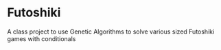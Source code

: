 # Futoshiki
A class project to use Genetic Algorithms to solve various sized Futoshiki games with conditionals 
